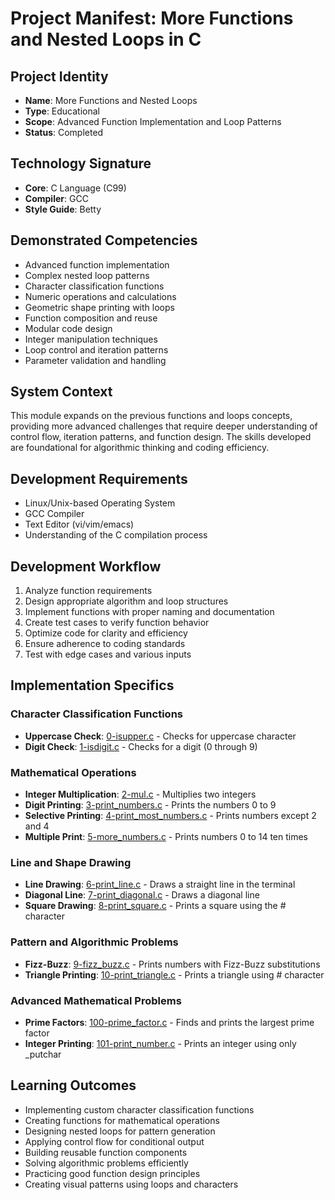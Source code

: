 # Project Manifest: More Functions and Nested Loops in C

## Project Identity
- **Name**: More Functions and Nested Loops
- **Type**: Educational
- **Scope**: Advanced Function Implementation and Loop Patterns
- **Status**: Completed

## Technology Signature
- **Core**: C Language (C99)
- **Compiler**: GCC
- **Style Guide**: Betty

## Demonstrated Competencies
- Advanced function implementation
- Complex nested loop patterns
- Character classification functions
- Numeric operations and calculations
- Geometric shape printing with loops
- Function composition and reuse
- Modular code design
- Integer manipulation techniques
- Loop control and iteration patterns
- Parameter validation and handling

## System Context
This module expands on the previous functions and loops concepts, providing more advanced challenges that require deeper understanding of control flow, iteration patterns, and function design. The skills developed are foundational for algorithmic thinking and coding efficiency.

## Development Requirements
- Linux/Unix-based Operating System
- GCC Compiler
- Text Editor (vi/vim/emacs)
- Understanding of the C compilation process

## Development Workflow
1. Analyze function requirements
2. Design appropriate algorithm and loop structures
3. Implement functions with proper naming and documentation
4. Create test cases to verify function behavior
5. Optimize code for clarity and efficiency
6. Ensure adherence to coding standards
7. Test with edge cases and various inputs

## Implementation Specifics

### Character Classification Functions
- **Uppercase Check**: [0-isupper.c](./0-isupper.c) - Checks for uppercase character
- **Digit Check**: [1-isdigit.c](./1-isdigit.c) - Checks for a digit (0 through 9)

### Mathematical Operations
- **Integer Multiplication**: [2-mul.c](./2-mul.c) - Multiplies two integers
- **Digit Printing**: [3-print_numbers.c](./3-print_numbers.c) - Prints the numbers 0 to 9
- **Selective Printing**: [4-print_most_numbers.c](./4-print_most_numbers.c) - Prints numbers except 2 and 4
- **Multiple Print**: [5-more_numbers.c](./5-more_numbers.c) - Prints numbers 0 to 14 ten times

### Line and Shape Drawing
- **Line Drawing**: [6-print_line.c](./6-print_line.c) - Draws a straight line in the terminal
- **Diagonal Line**: [7-print_diagonal.c](./7-print_diagonal.c) - Draws a diagonal line
- **Square Drawing**: [8-print_square.c](./8-print_square.c) - Prints a square using the # character

### Pattern and Algorithmic Problems
- **Fizz-Buzz**: [9-fizz_buzz.c](./9-fizz_buzz.c) - Prints numbers with Fizz-Buzz substitutions
- **Triangle Printing**: [10-print_triangle.c](./10-print_triangle.c) - Prints a triangle using # character

### Advanced Mathematical Problems
- **Prime Factors**: [100-prime_factor.c](./100-prime_factor.c) - Finds and prints the largest prime factor
- **Integer Printing**: [101-print_number.c](./101-print_number.c) - Prints an integer using only _putchar

## Learning Outcomes
- Implementing custom character classification functions
- Creating functions for mathematical operations
- Designing nested loops for pattern generation
- Applying control flow for conditional output
- Building reusable function components
- Solving algorithmic problems efficiently
- Practicing good function design principles
- Creating visual patterns using loops and characters